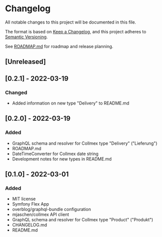 # Changelog
All notable changes to this project will be documented in this file.

The format is based on [Keep a Changelog](https://keepachangelog.com/en/1.0.0/),
and this project adheres to [Semantic Versioning](https://semver.org/spec/v2.0.0.html).

See [ROADMAP.md](ROADMAP.md) for roadmap and release planning.

## [Unreleased]

## [0.2.1] - 2022-03-19
### Changed
- Added information on new type "Delivery" to README.md 

## [0.2.0] - 2022-03-19
### Added
- GraphQL schema and resolver for Collmex type "Delivery" ("Lieferung")
- ROADMAP.md
- DateTimeConverter for Collmex date string
- Development notes for new types in README.md

## [0.1.0] - 2022-03-01
### Added
- MIT license
- Symfony Flex App
- overblog/graphql-bundle configuration
- mjaschen/collmex API client
- GraphQL schema and resolver for Collmex type "Product" ("Produkt")
- CHANGELOG.md
- README.md